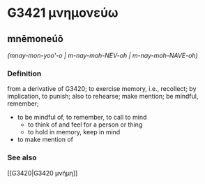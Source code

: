 # G3421 μνημονεύω

## mnēmoneúō

_(mnay-mon-yoo'-o | m-nay-moh-NEV-oh | m-nay-moh-NAVE-oh)_

### Definition

from a derivative of G3420; to exercise memory, i.e., recollect; by implication, to punish; also to rehearse; make mention; be mindful, remember; 

- to be mindful of, to remember, to call to mind
  - to think of and feel for a person or thing
  - to hold in memory, keep in mind
- to make mention of

### See also

[[G3420|G3420 μνήμη]]
